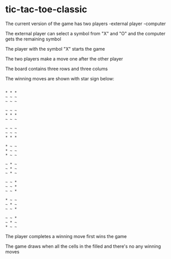 # tic-tac-toe-classic

The current version of the game has two players -external player
                                                -computer

The external player can select a symbol from "X" and "O" and the computer gets the remaining symbol

The player with the symbol "X" starts the game

The two players make a move one after the other player

The board contains three rows and three colums

The winning moves are shown with star sign below:

```

* * *
~ ~ ~
~ ~ ~

~ ~ ~
* * *
~ ~ ~

~ ~ ~
~ ~ ~
* * *

* ~ ~
* ~ ~
* ~ ~

~ * ~
~ * ~
~ * ~

~ ~ *
~ ~ *
~ ~ *

* ~ ~
~ * ~
~ ~ *

~ ~ *
~ * ~
* ~ ~

```

The player completes a winning move first wins the game

The game draws when all the cells in the filled and there's no any winning moves

